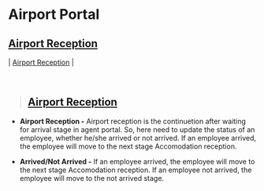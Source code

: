 # **Airport Portal**

## **[Airport Reception](#airport-portal)**

| [Airport Reception](#airport-reception-1) |

<br>

> ## **[Airport Reception](#airport-reception)**

- **Airport Reception -** Airport reception is the continuetion after waiting for arrival stage in agent portal. So, here need to update the status of an employee, whether he/she arrived or not arrived. If an employee arrived, the employee will move to the next stage Accomodation reception. 

- **Arrived/Not Arrived -** If an employee arrived, the employee will move to the next stage Accomodation reception. If an employee not arrived, the employee will move to the not arrived stage.